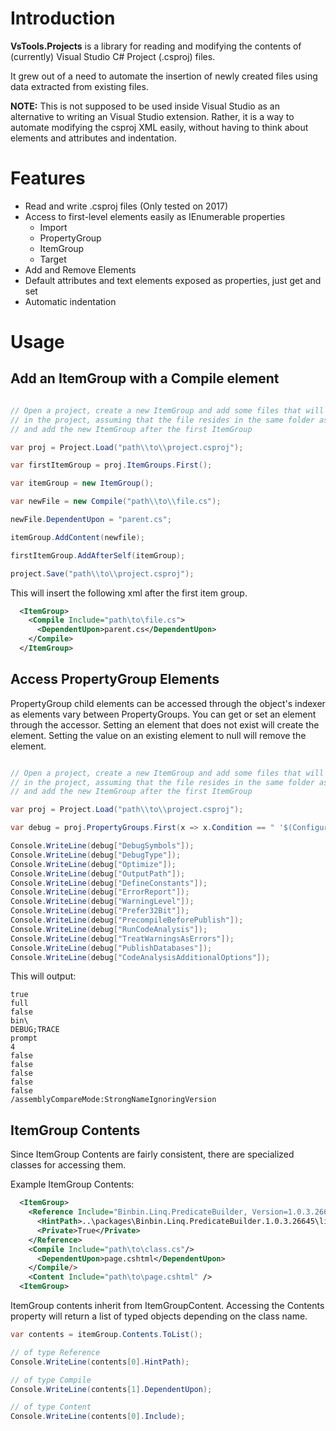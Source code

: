 # Introduction

**VsTools.Projects** is a library for reading and modifying the contents of (currently) Visual Studio C# Project (.csproj) files.

It grew out of a need to automate the insertion of newly created files using data extracted from existing files.

**NOTE:** This is not supposed to be used inside Visual Studio as an alternative to writing an Visual Studio extension. Rather, it is a way to automate modifying the csproj XML easily, without having to think about elements and attributes and indentation.

# Features

* Read and write .csproj files (Only tested on 2017)
* Access to first-level elements easily as IEnumerable properties
    * Import
    * PropertyGroup
    * ItemGroup
    * Target
* Add and Remove Elements
* Default attributes and text elements exposed as properties, just get and set
* Automatic indentation

# Usage

## Add an ItemGroup with a Compile element

```csharp

// Open a project, create a new ItemGroup and add some files that will be nested under existing files
// in the project, assuming that the file resides in the same folder as the dependency
// and add the new ItemGroup after the first ItemGroup

var proj = Project.Load("path\\to\\project.csproj");

var firstItemGroup = proj.ItemGroups.First();

var itemGroup = new ItemGroup();

var newFile = new Compile("path\\to\\file.cs");

newFile.DependentUpon = "parent.cs";

itemGroup.AddContent(newfile);

firstItemGroup.AddAfterSelf(itemGroup);

project.Save("path\\to\\project.csproj");

```

This will insert the following xml after the first item group.

```xml
  <ItemGroup>
    <Compile Include="path\to\file.cs">
      <DependentUpon>parent.cs</DependentUpon>
    </Compile>
  </ItemGroup>
```

## Access PropertyGroup Elements

PropertyGroup child elements can be accessed through the object's indexer as elements vary between PropertyGroups. You can get or set an element through the accessor. Setting an element that does not exist will create the element. Setting the value on an existing element to null will remove the element.

```csharp

// Open a project, create a new ItemGroup and add some files that will be nested under existing files
// in the project, assuming that the file resides in the same folder as the dependency
// and add the new ItemGroup after the first ItemGroup

var proj = Project.Load("path\\to\\project.csproj");

var debug = proj.PropertyGroups.First(x => x.Condition == " '$(Configuration)|$(Platform)' == 'Debug|AnyCPU' ");

Console.WriteLine(debug["DebugSymbols"]);
Console.WriteLine(debug["DebugType"]);
Console.WriteLine(debug["Optimize"]);
Console.WriteLine(debug["OutputPath"]);
Console.WriteLine(debug["DefineConstants"]);
Console.WriteLine(debug["ErrorReport"]);
Console.WriteLine(debug["WarningLevel"]);
Console.WriteLine(debug["Prefer32Bit"]);
Console.WriteLine(debug["PrecompileBeforePublish"]);
Console.WriteLine(debug["RunCodeAnalysis"]);
Console.WriteLine(debug["TreatWarningsAsErrors"]);
Console.WriteLine(debug["PublishDatabases"]);
Console.WriteLine(debug["CodeAnalysisAdditionalOptions"]);

```

This will output:

```
true
full
false
bin\
DEBUG;TRACE
prompt
4
false
false
false
false
false
/assemblyCompareMode:StrongNameIgnoringVersion
```

## ItemGroup Contents

Since ItemGroup Contents are fairly consistent, there are specialized classes for accessing them. 

Example ItemGroup Contents:

```xml
  <ItemGroup>
    <Reference Include="Binbin.Linq.PredicateBuilder, Version=1.0.3.26645, Culture=neutral, processorArchitecture=MSIL">
      <HintPath>..\packages\Binbin.Linq.PredicateBuilder.1.0.3.26645\lib\net45\Binbin.Linq.PredicateBuilder.dll</HintPath>
      <Private>True</Private>
    </Reference>
    <Compile Include="path\to\class.cs"/>
      <DependentUpon>page.cshtml</DependentUpon>
    </Compile/>
    <Content Include="path\to\page.cshtml" />
  <ItemGroup>
```

ItemGroup contents inherit from ItemGroupContent. Accessing the Contents property will return a list of typed objects depending on the class name.  

```csharp 
var contents = itemGroup.Contents.ToList();

// of type Reference
Console.WriteLine(contents[0].HintPath);

// of type Compile
Console.WriteLine(contents[1].DependentUpon);

// of type Content
Console.WriteLine(contents[0].Include);

```